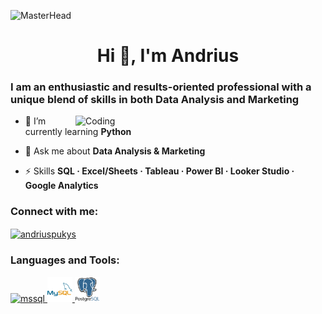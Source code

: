 ![MasterHead](https://miro.medium.com/v2/resize:fit:1358/1*g__jiesLRIfCRefVG69Pfw.gif)
<h1 align="center">Hi 👋, I'm Andrius</h1>
<h3 align="left">I am an enthusiastic and results-oriented professional with a unique blend of skills in both Data Analysis and Marketing</h3>
<img align="right" alt="Coding" width="400" src="https://mir-s3-cdn-cf.behance.net/project_modules/1400/35afca187796495.6590453ddaf7c.jpeg">

- 🌱 I’m currently learning **Python**

- 💬 Ask me about **Data Analysis & Marketing**

- ⚡ Skills **SQL · Excel/Sheets · Tableau · Power BI · Looker Studio · Google Analytics**

<h3 align="left">Connect with me:</h3>
<p align="left">
<a href="https://linkedin.com/in/andriuspukys" target="blank"><img align="center" src="https://raw.githubusercontent.com/rahuldkjain/github-profile-readme-generator/master/src/images/icons/Social/linked-in-alt.svg" alt="andriuspukys" height="30" width="40" /></a>
</p>

<h3 align="left">Languages and Tools:</h3>
<p align="left"> <a href="https://www.microsoft.com/en-us/sql-server" target="_blank" rel="noreferrer"> <img src="https://www.svgrepo.com/show/303229/microsoft-sql-server-logo.svg" alt="mssql" width="40" height="40"/> </a> <a href="https://www.mysql.com/" target="_blank" rel="noreferrer"> <img src="https://raw.githubusercontent.com/devicons/devicon/master/icons/mysql/mysql-original-wordmark.svg" alt="mysql" width="40" height="40"/> </a> <a href="https://www.postgresql.org" target="_blank" rel="noreferrer"> <img src="https://raw.githubusercontent.com/devicons/devicon/master/icons/postgresql/postgresql-original-wordmark.svg" alt="postgresql" width="40" height="40"/> </a> </p>



